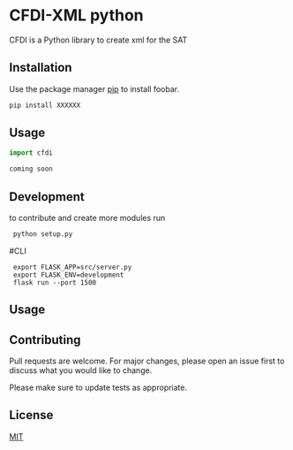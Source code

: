  
 # CFDI-XML python


CFDI is a Python library to create xml for the SAT

## Installation

Use the package manager [pip](https://pip.pypa.io/en/stable/) to install foobar.

```bash
pip install XXXXXX
```

## Usage

```python
import cfdi

coming soon

```

## Development

to contribute and create more modules run

```bash
 python setup.py
```
 #CLI
``` 
 export FLASK_APP=src/server.py
 export FLASK_ENV=development
 flask run --port 1500
```

## Usage

## Contributing
Pull requests are welcome. For major changes, please open an issue first to discuss what you would like to change.

Please make sure to update tests as appropriate.

## License
[MIT](https://choosealicense.com/licenses/mit/)

